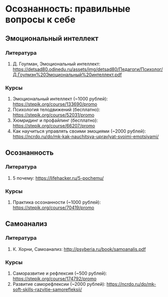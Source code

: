 # Осознанность: правильные вопросы к себе

## Эмоциональный интеллект

### Литература
1. Д. Гоулман, Эмоциональный интеллект: https://detsad80.odinedu.ru/assets/img/detsad80/Педагоги/Психолог/Д.Гоулмэн%20Эмоциональный%20интеллект.pdf

### Курсы
1. Эмоциональный интеллект (~1000 рублей): https://stepik.org/course/133690/promo
2. Психология телодвижений (бесплатно): https://stepik.org/course/52031/promo
3. Хюмридинг и профайлинг (бесплатно): https://stepik.org/course/66207/promo
4. Как научиться управлять своими эмоциями (~2000 рублей): https://ncrdo.ru/do/mk-kak-nauchitsya-upravlyat-svoimi-emotsiyami/

## Осознанность

### Литература
1. 5 почему: https://lifehacker.ru/5-pochemu/

### Курсы
1. Практика осознанности (~1000 рублей): https://stepik.org/course/70419/promo

## Самоанализ

### Литература
1. К. Хорни, Самоанализ: http://psyberia.ru/book/samoanalis.pdf

### Курсы
1. Саморазвитие и рефлексия (~500 рублей): https://stepik.org/course/174792/promo
2. Развитие саморефлексии (~2000 рублей): https://ncrdo.ru/do/mk-soft-skills-razvitie-samorefleksii/
